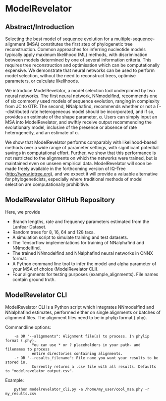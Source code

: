 # ModelRevelator

## Abstract/Introduction
Selecting the best model of sequence evolution for a multiple-sequence-alignment (MSA) constitutes the first step of phylogenetic tree reconstruction. Common approaches for inferring nucleotide models typically apply maximum likelihood (ML) methods, with discrimination between models determined by one of several information criteria. This requires tree reconstruction and optimisation which can be computationally expensive. We demonstrate that neural networks can be used to perform model selection, without the need to reconstruct trees, optimise parameters, or calculate likelihoods. 

We introduce ModelRevelator, a model selection tool underpinned by two neural networks. The first neural network, NNmodelfind, recommends one of six commonly used models of sequence evolution, ranging in complexity from JC to GTR. The second, NNalphafind, recommends whether or not a Γ--distributed rate heterogeneous model should be incorporated, and if so, provides an estimate of the shape parameter, ɑ. Users can simply input an MSA into ModelRevelator, and swiftly receive output recommending the evolutionary model, inclusive of the presence or absence of rate heterogeneity, and an estimate of ɑ. 

We show that ModelRevelator performs comparably with likelihood-based methods over a wide range of parameter settings, with significant potential savings in computational effort. Further, we show that this performance is not restricted to the alignments on which the networks were trained, but is maintained even on unseen empirical data. ModelRevelator will soon be made freely available in the forthcoming version of IQ-Tree (http://www.iqtree.org), and we expect it will provide a valuable alternative for phylogeneticists, especially where traditional methods of model selection are computationally prohibitive.


## ModelRevelator GitHub Repository
Here, we provide 
* Branch lengths, rate and frequency parameters estimated from the Lanfear Dataset.
* Random trees for 8, 16, 64 and 128 taxa.
* A simulation script to simulate training and test datasets.
* The Tensorflow implementations for training of NNalphafind and NNmodelfind.
* The trained NNmodelfind and NNalphafind neural networks in ONNX format.
* A Python command line tool to infer the model and alpha parameter of your MSA of choice (ModelRevelator CLI).
* Four alignments for testing purposes (example_alignments). File names contain ground truth.

## ModelRevelator CLI
ModelRevelator CLI is a Python script which integrates NNmodelfind and NNalphafind estimates, 
performed either on single alignments or batches of alignment files. The alignment files need to be in phylip format (.phy).

Commandline options:  
```
    -a OR "--alignments": Alignment file(s) to process. In phylip format (.phy). 
            You can use * or ? placeholders in your path- and filenames to process 
            entire directories containing alignments.
    -r OR "--results_filename": File name you want your results to be stored in. 
            Currently returns a .csv file with all results. Defaults to "modelrevelator_output.csv".
```
Example:  
```
    python modelrevelator_cli.py -a /home/my_user/cool_msa.phy -r my_results.csv 
```

